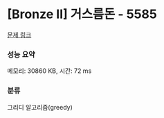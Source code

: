 # [Bronze II] 거스름돈 - 5585 

[문제 링크](https://www.acmicpc.net/problem/5585) 

### 성능 요약

메모리: 30860 KB, 시간: 72 ms

### 분류

그리디 알고리즘(greedy)

